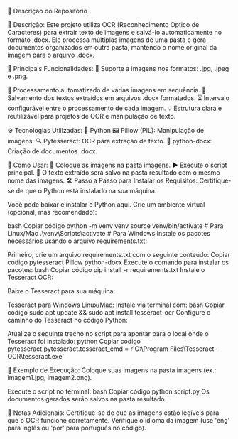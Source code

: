 📄 Descrição do Repositório

📝 Descrição:
Este projeto utiliza OCR (Reconhecimento Óptico de Caracteres) para extrair texto de imagens e salvá-lo automaticamente no formato .docx. Ele processa múltiplas imagens de uma pasta e gera documentos organizados em outra pasta, mantendo o nome original da imagem para o arquivo .docx.

🌟 Principais Funcionalidades:
📂 Suporte a imagens nos formatos: .jpg, .jpeg e .png.

🔄 Processamento automatizado de várias imagens em sequência.
📝 Salvamento dos textos extraídos em arquivos .docx formatados.
⏳ Intervalo configurável entre o processamento de cada imagem.
💡 Estrutura clara e reutilizável para projetos de OCR e manipulação de texto.

⚙️ Tecnologias Utilizadas:
🐍 Python
🖼️ Pillow (PIL): Manipulação de imagens.
🔍 Pytesseract: OCR para extração de texto.
📄 python-docx: Criação de documentos .docx.

🚀 Como Usar:
📁 Coloque as imagens na pasta imagens.
▶️ Execute o script principal.
📝 O texto extraído será salvo na pasta resultado com o mesmo nome das imagens.
🛠️ Passo a Passo para Instalar os Requisitos:
Certifique-se de que o Python está instalado na sua máquina.

Você pode baixar e instalar o Python aqui.
Crie um ambiente virtual (opcional, mas recomendado):

bash
Copiar código
python -m venv venv
source venv/bin/activate  # Para Linux/Mac
.\venv\Scripts\activate   # Para Windows
Instale os pacotes necessários usando o arquivo requirements.txt:

Primeiro, crie um arquivo requirements.txt com o seguinte conteúdo:
Copiar código
pytesseract
Pillow
python-docx
Execute o comando para instalar os pacotes:
bash
Copiar código
pip install -r requirements.txt
Instale o Tesseract OCR:

Baixe o Tesseract para sua máquina:

Tesseract para Windows
Linux/Mac: Instale via terminal com:
bash
Copiar código
sudo apt update && sudo apt install tesseract-ocr
Configure o caminho do Tesseract no código Python:

Atualize o seguinte trecho no script para apontar para o local onde o Tesseract foi instalado:
python
Copiar código
pytesseract.pytesseract.tesseract_cmd = r'C:\Program Files\Tesseract-OCR\tesseract.exe'

🧪 Exemplo de Execução:
Coloque suas imagens na pasta imagens (ex.: imagem1.jpg, imagem2.png).

Execute o script no terminal:
bash
Copiar código
python script.py
Os documentos gerados serão salvos na pasta resultado.

📌 Notas Adicionais:
Certifique-se de que as imagens estão legíveis para que o OCR funcione corretamente.
Verifique o idioma da imagem (use 'eng' para inglês ou 'por' para português no código).
